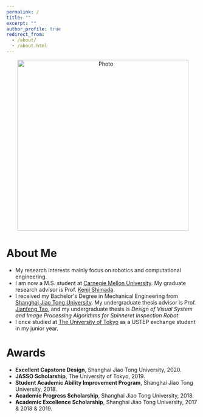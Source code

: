 ```yaml
---
permalink: /
title: ""
excerpt: ""
author_profile: true
redirect_from: 
  - /about/
  - /about.html
---
```


<p align="center">
  <img src="https://maosicheng.github.io/files/sichengm_img.jpg?raw=true" alt="Photo" style="width: 450px;"/> 
</p>

# About Me
* My research interests mainly focus on robotics and computational engineering.
* I am now a M.S. student at [Carnegie Mellon University](https://www.cmu.edu/). My graduate research advisor is Prof. [Kenji Shimada](http://www.andrew.cmu.edu/user/shimada/).
* I received my Bachelor's Degree in Mechanical Engineering from [Shanghai Jiao Tong University](http://en.sjtu.edu.cn/). My undergraduate thesis advisor is Prof. [Jianfeng Tao](https://me.sjtu.edu.cn/en/FullTimeTeacher/taojianfeng.html), and my undergraduate thesis is *Design of Visual System and Image Processing Algorithms for Spinneret Inspection Robot*.
* I once studied at [The University of Tokyo](https://www.u-tokyo.ac.jp/) as a USTEP exchange student in my junior year. 

# Awards
* **Excellent Capstone Design**, Shanghai Jiao Tong University, 2020.
* **JASSO Scholarship**, The University of Tokyo, 2019.
* **Student Academic Ability Improvement Program**, Shanghai Jiao Tong University, 2018.
* **Academic Progress Scholarship**, Shanghai Jiao Tong University, 2018.
* **Academic Excellence Scholarship**, Shanghai Jiao Tong University, 2017 & 2018 & 2019.